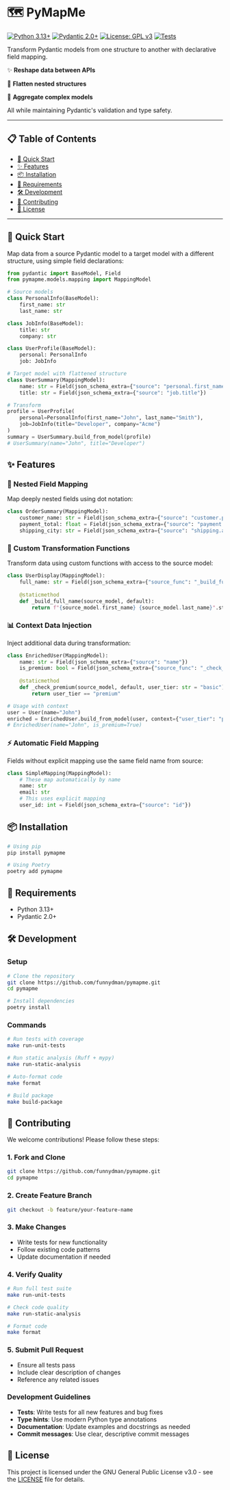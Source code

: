 # 🗺️ PyMapMe

[![Python 3.13+](https://img.shields.io/badge/python-3.13+-blue.svg)](https://www.python.org/downloads/)
[![Pydantic 2.0+](https://img.shields.io/badge/pydantic-2.0+-green.svg)](https://pydantic.dev/)
[![License: GPL v3](https://img.shields.io/badge/License-GPLv3-blue.svg)](https://www.gnu.org/licenses/gpl-3.0)
[![Tests](https://img.shields.io/badge/tests-98%25%20coverage-brightgreen.svg)](https://github.com/funnydman/pymapme)

Transform Pydantic models from one structure to another with declarative field mapping.

✨ **Reshape data between APIs** 

🎯 **Flatten nested structures**

🔄 **Aggregate complex models** 

All while maintaining Pydantic's validation and type safety.

---

## 📋 Table of Contents

- [🚀 Quick Start](#-quick-start)
- [✨ Features](#-features)
- [📦 Installation](#-installation)
- [🔧 Requirements](#-requirements)
- [🛠️ Development](#️-development)
- [🤝 Contributing](#-contributing)
- [📄 License](#-license)

---

## 🚀 Quick Start

Map data from a source Pydantic model to a target model with a different structure, using simple field declarations:

```python
from pydantic import BaseModel, Field
from pymapme.models.mapping import MappingModel

# Source models
class PersonalInfo(BaseModel):
    first_name: str
    last_name: str

class JobInfo(BaseModel):
    title: str
    company: str

class UserProfile(BaseModel):
    personal: PersonalInfo
    job: JobInfo

# Target model with flattened structure
class UserSummary(MappingModel):
    name: str = Field(json_schema_extra={"source": "personal.first_name"})
    title: str = Field(json_schema_extra={"source": "job.title"})

# Transform
profile = UserProfile(
    personal=PersonalInfo(first_name="John", last_name="Smith"),
    job=JobInfo(title="Developer", company="Acme")
)
summary = UserSummary.build_from_model(profile)
# UserSummary(name="John", title="Developer")
```

## ✨ Features

### 🎯 Nested Field Mapping
Map deeply nested fields using dot notation:

```python
class OrderSummary(MappingModel):
    customer_name: str = Field(json_schema_extra={"source": "customer.profile.name"})
    payment_total: float = Field(json_schema_extra={"source": "payment.amount"})
    shipping_city: str = Field(json_schema_extra={"source": "shipping.address.city"})
```

### 🔧 Custom Transformation Functions
Transform data using custom functions with access to the source model:

```python
class UserDisplay(MappingModel):
    full_name: str = Field(json_schema_extra={"source_func": "_build_full_name"})
    
    @staticmethod
    def _build_full_name(source_model, default):
        return f"{source_model.first_name} {source_model.last_name}".strip()
```

### 📊 Context Data Injection
Inject additional data during transformation:

```python
class EnrichedUser(MappingModel):
    name: str = Field(json_schema_extra={"source": "name"})
    is_premium: bool = Field(json_schema_extra={"source_func": "_check_premium"})
    
    @staticmethod
    def _check_premium(source_model, default, user_tier: str = "basic"):
        return user_tier == "premium"

# Usage with context
user = User(name="John")
enriched = EnrichedUser.build_from_model(user, context={"user_tier": "premium"})
# EnrichedUser(name="John", is_premium=True)
```

### ⚡ Automatic Field Mapping
Fields without explicit mapping use the same field name from source:

```python
class SimpleMapping(MappingModel):
    # These map automatically by name
    name: str
    email: str
    # This uses explicit mapping
    user_id: int = Field(json_schema_extra={"source": "id"})
```


## 📦 Installation

```bash
# Using pip
pip install pymapme

# Using Poetry
poetry add pymapme
```

## 🔧 Requirements

- Python 3.13+
- Pydantic 2.0+

## 🛠️ Development

### Setup
```bash
# Clone the repository
git clone https://github.com/funnydman/pymapme.git
cd pymapme

# Install dependencies
poetry install
```

### Commands
```bash
# Run tests with coverage
make run-unit-tests

# Run static analysis (Ruff + mypy)
make run-static-analysis

# Auto-format code
make format

# Build package
make build-package
```

## 🤝 Contributing

We welcome contributions! Please follow these steps:

### 1. Fork and Clone
```bash
git clone https://github.com/funnydman/pymapme.git
cd pymapme
```

### 2. Create Feature Branch
```bash
git checkout -b feature/your-feature-name
```

### 3. Make Changes
- Write tests for new functionality
- Follow existing code patterns
- Update documentation if needed

### 4. Verify Quality
```bash
# Run full test suite
make run-unit-tests

# Check code quality
make run-static-analysis

# Format code
make format
```

### 5. Submit Pull Request
- Ensure all tests pass
- Include clear description of changes
- Reference any related issues

### Development Guidelines
- **Tests**: Write tests for all new features and bug fixes
- **Type hints**: Use modern Python type annotations
- **Documentation**: Update examples and docstrings as needed
- **Commit messages**: Use clear, descriptive commit messages

## 📄 License

This project is licensed under the GNU General Public License v3.0 - see the [LICENSE](LICENSE) file for details.
